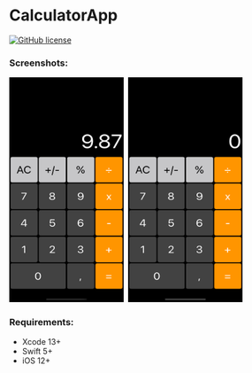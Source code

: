# CalculatorApp

[![GitHub license](https://img.shields.io/github/license/mashape/apistatus.svg)](https://github.com/aarifsumra/eigami/blob/develop/LICENSE)

### Screenshots:
<img src="./CalculatorApp/images/ss1.png" width="207" height="406">&nbsp;
<img src="./CalculatorApp/images/ss.png" width="207" height="406"><br>

### Requirements:
- Xcode 13+
- Swift 5+
- iOS 12+
